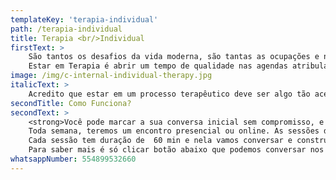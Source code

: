 ```yaml
---
templateKey: 'terapia-individual'
path: /terapia-individual
title: Terapia <br/>Individual
firstText: >
    São tantos os desafios da vida moderna, são tantas as ocupações e necessidades, nos perdemos no tempo, e na agitação do dia a dia. Todas as obrigações cotidianas e a vida que invade  nos fazem esquecer o essencial: Olhar para nós mesmos!<br/><br/>
    Estar em Terapia é abrir um tempo de qualidade nas agendas atribuladas e na  correria da vida atual para acessar  o nosso mundo interno e organizar as partes do quebra cabeça, entender as dores, criar possibilidades,  para explorar e compreender pensamentos e sentimentos.<br/><br/>
image: /img/c-internal-individual-therapy.jpg
italicText: >
    Acredito que estar em um processo terapêutico deve ser algo tão acessível e normalizado quanto ir a academia, ao dentista e ao médico, devemos ter a oportunidade de nos relacionarmos com nós mesmos e buscar a mudança que  desejamos. O processo de transformação nem sempre é fácil,  pode causar medo, vergonha ou esbarrar no nosso  controle, o que paraliza e nos impede de agir.  A  terapia traz um ambiente seguro, onde através do diálogo se ambrem caminhos e é possivel explorar quem se é e quem se deseja ser.
secondTitle: Como Funciona?
secondText: >
    <strong>Você pode marcar a sua conversa inicial sem compromisso, e aí a terapia começa.</strong><br/><br/>
    Toda semana, teremos um encontro presencial ou online. As sessões de terapia online são oferecidas para todo o Brasil e para Brasileiros que morem fora do país.<br/><br/>
    Cada sessão tem duração de  60 min e nela vamos conversar e construir juntos o seu processo.<br/><br/>
    Para saber mais é só clicar botão abaixo que podemos conversar nos conhecer e  sobre suas  dúvidas.
whatsappNumber: 554899532660
---
```

